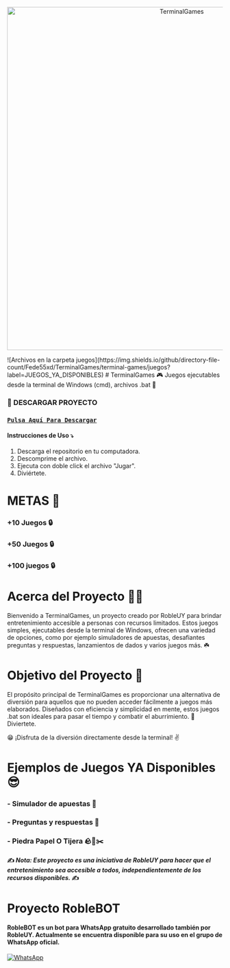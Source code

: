 <p align="center">
  <img src="https://www.profesionalreview.com/wp-content/uploads/2021/09/Terminal-de-comandos-12.png" alt="TerminalGames" width="800"/>
</p>
![Archivos en la carpeta juegos](https://img.shields.io/github/directory-file-count/Fede55xd/TerminalGames/terminal-games/juegos?label=JUEGOS_YA_DISPONIBLES)
# TerminalGames 🎮
Juegos ejecutables desde la terminal de Windows (cmd), archivos .bat 🍭

### 📁 DESCARGAR PROYECTO
### [`Pulsa Aquí Para Descargar`](https://github.com/Fede55xd/TerminalGames/archive/refs/heads/master.zip)

#### Instrucciones de Uso ⤵️
1. Descarga el repositorio en tu computadora.
2. Descomprime  el archivo.
3. Ejecuta con doble click el archivo "Jugar".
4. Diviértete.



# METAS 🏁
### +10 Juegos 🔒
### +50 Juegos 🔒
### +100 juegos 🔒



# Acerca del Proyecto 🏋️‍♂️
Bienvenido a TerminalGames, un proyecto creado por RobleUY para brindar entretenimiento accesible a personas con recursos limitados. Estos juegos simples, ejecutables desde la terminal de Windows, ofrecen una variedad de opciones, como por ejemplo simuladores de apuestas, desafiantes preguntas y respuestas, lanzamientos de dados y varios juegos más. ☘️



# Objetivo del Proyecto 🎯
El propósito principal de TerminalGames es proporcionar una alternativa de diversión para aquellos que no pueden acceder fácilmente a juegos más elaborados. Diseñados con eficiencia y simplicidad en mente, estos juegos .bat son ideales para pasar el tiempo y combatir el aburrimiento. 🔆
Diviertete.



😁 ¡Disfruta de la diversión directamente desde la terminal! ✌️



# Ejemplos de Juegos YA Disponibles 😎
### - Simulador de apuestas 🎰
### - Preguntas y respuestas 📝
### - Piedra Papel O Tijera 🪨📜✂️



#### ✍️ *Nota: Este proyecto es una iniciativa de RobleUY para hacer que el entretenimiento sea accesible a todos, independientemente de los recursos disponibles.* ✍️



# Proyecto RobleBOT
#### RobleBOT es un bot para WhatsApp gratuito desarrollado también por RobleUY. Actualmente se encuentra disponible para su uso en el grupo de WhatsApp oficial.



[![WhatsApp](https://img.shields.io/badge/Pulsa_Aquí_Para_Unirte-25D366?style=for-the-badge&logo=whatsapp&logoColor=white)](https://chat.whatsapp.com/HoYx0dhtoTXIOIthHbwDsZ)
